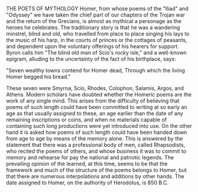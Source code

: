 THE POETS OF MYTHOLOGY
  Homer, from whose poems of the "Iliad" and "Odyssey" we have taken
  the chief part of our chapters of the Trojan war and the return of the
  Grecians, is almost as mythical a personage as the heroes he
  celebrates. The traditionary story is that he was a wandering
  minstrel, blind and old, who travelled from place to place singing his
  lays to the music of his harp, in the courts of princes or the
  cottages of peasants, and dependent upon the voluntary offerings of
  his hearers for support. Byron calls him "The blind old man of
  Scio's rocky isle," and a well-known epigram, alluding to the
  uncertainty of the fact of his birthplace, says:

  "Seven wealthy towns contend for Homer dead,
  Through which the living Homer begged his bread."

  These seven were Smyrna, Scio, Rhodes, Colophon, Salamis, Argos, and
  Athens.
  Modern scholars have doubted whether the Homeric poems are the
  work of any single mind. This arises from the difficulty of
  believing that poems of such length could have been committed to
  writing at so early an age as that usually assigned to these, an age
  earlier than the date of any remaining inscriptions or coins, and when
  no materials capable of containing such long productions were yet
  introduced into use. On the other hand it is asked how poems of such
  length could have been handed down from age to age by means of the
  memory alone. This is answered by the statement that there was a
  professional body of men, called Rhapsodists, who recited the poems of
  others, and whose business it was to commit to memory and rehearse for
  pay the national and patriotic legends.
  The prevailing opinion of the learned, at this time, seems to be
  that the framework and much of the structure of the poems belongs to
  Homer, but that there are numerous interpolations and additions by
  other hands.
  The date assigned to Homer, on the authority of Herodotus, is 850
  B.C.